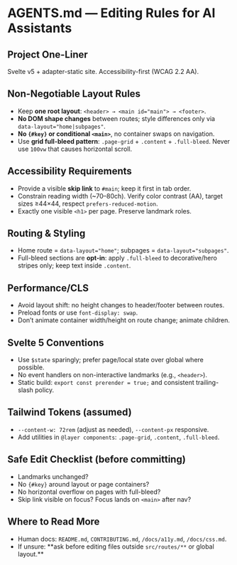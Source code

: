 # AGENTS.md — Editing Rules for AI Assistants

## Project One-Liner

Svelte v5 + adapter-static site. Accessibility-first (WCAG 2.2 AA).

## Non-Negotiable Layout Rules

- Keep **one root layout**: `<header> → <main id="main"> → <footer>`.
- **No DOM shape changes** between routes; style differences only via `data-layout="home|subpages"`.
- **No `{#key}` or conditional `<main>`**, no container swaps on navigation.
- Use **grid full-bleed pattern**: `.page-grid` + `.content` + `.full-bleed`. Never use `100vw` that causes horizontal scroll.

## Accessibility Requirements

- Provide a visible **skip link** to `#main`; keep it first in tab order.
- Constrain reading width (~70–80ch). Verify color contrast (AA), target sizes ≥44×44, respect `prefers-reduced-motion`.
- Exactly one visible `<h1>` per page. Preserve landmark roles.

## Routing & Styling

- Home route = `data-layout="home"`; subpages = `data-layout="subpages"`.
- Full-bleed sections are **opt-in**: apply `.full-bleed` to decorative/hero stripes only; keep text inside `.content`.

## Performance/CLS

- Avoid layout shift: no height changes to header/footer between routes.
- Preload fonts or use `font-display: swap`.
- Don’t animate container width/height on route change; animate children.

## Svelte 5 Conventions

- Use `$state` sparingly; prefer page/local state over global where possible.
- No event handlers on non-interactive landmarks (e.g., `<header>`).
- Static build: `export const prerender = true;` and consistent trailing-slash policy.

## Tailwind Tokens (assumed)

- `--content-w: 72rem` (adjust as needed), `--content-px` responsive.
- Add utilities in `@layer components`: `.page-grid`, `.content`, `.full-bleed`.

## Safe Edit Checklist (before committing)

- Landmarks unchanged?
- No `{#key}` around layout or page containers?
- No horizontal overflow on pages with full-bleed?
- Skip link visible on focus? Focus lands on `<main>` after nav?

## Where to Read More

- Human docs: `README.md`, `CONTRIBUTING.md`, `/docs/a11y.md`, `/docs/css.md`.
- If unsure: **ask before editing files outside `src/routes/**` or global layout.\*\*
